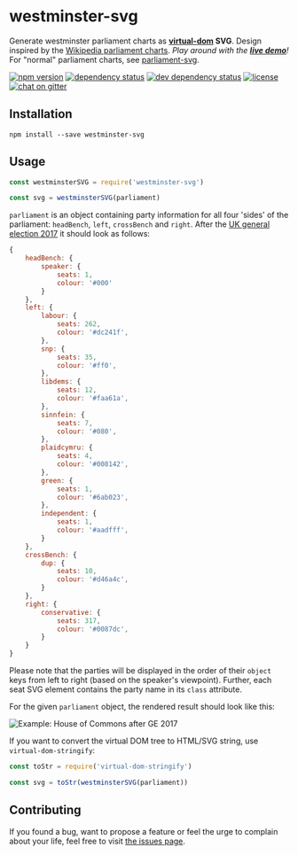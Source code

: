 # westminster-svg

Generate westminster parliament charts as **[virtual-dom](https://github.com/Matt-Esch/virtual-dom#virtual-dom) SVG**. Design inspired by the [Wikipedia parliament charts](https://github.com/slashme/parliamentdiagram). *Play around with the [__live demo__](https://juliuste.github.io/westminster-svg/)!* For "normal" parliament charts, see [parliament-svg](https://github.com/juliuste/parliament-svg).

[![npm version](https://img.shields.io/npm/v/westminster-svg.svg)](https://www.npmjs.com/package/westminster-svg)
[![dependency status](https://img.shields.io/david/juliuste/westminster-svg.svg)](https://david-dm.org/juliuste/westminster-svg)
[![dev dependency status](https://img.shields.io/david/dev/juliuste/westminster-svg.svg)](https://david-dm.org/juliuste/westminster-svg#info=devDependencies)
[![license](https://img.shields.io/github/license/juliuste/wwestminster-svg.svg?style=flat)](LICENSE)
[![chat on gitter](https://badges.gitter.im/juliuste.svg)](https://gitter.im/juliuste)

## Installation

```shell
npm install --save westminster-svg
```

## Usage

```js
const westminsterSVG = require('westminster-svg')

const svg = westminsterSVG(parliament)
```

`parliament` is an object containing party information for all four 'sides' of the parliament: `headBench`, `left`, `crossBench` and `right`. After the [UK general election 2017](https://en.wikipedia.org/wiki/United_Kingdom_general_election,_2017) it should look as follows:

```js
{
	headBench: {
		speaker: {
			seats: 1,
			colour: '#000'
		}
	},
	left: {
		labour: {
			seats: 262,
			colour: '#dc241f',
		},
		snp: {
			seats: 35,
			colour: '#ff0',
		},
		libdems: {
			seats: 12,
			colour: '#faa61a',
		},
		sinnfein: {
			seats: 7,
			colour: '#080',
		},
		plaidcymru: {
			seats: 4,
			colour: '#008142',
		},
		green: {
			seats: 1,
			colour: '#6ab023',
		},
		independent: {
			seats: 1,
			colour: '#aadfff',
		}
	},
	crossBench: {
		dup: {
			seats: 10,
			colour: '#d46a4c',
		}
	},
	right: {
		conservative: {
			seats: 317,
			colour: '#0087dc',
		}
	}
}
```

Please note that the parties will be displayed in the order of their `object` keys from left to right (based on the speaker's viewpoint). Further, each seat SVG element contains the party name in its `class` attribute.

For the given `parliament` object, the rendered result should look like this:

![Example: House of Commons after GE 2017](https://rawgit.com/juliuste/westminster-svg/master/example/westminster.svg)

If you want to convert the virtual DOM tree to HTML/SVG string, use `virtual-dom-stringify`:

```js
const toStr = require('virtual-dom-stringify')

const svg = toStr(westminsterSVG(parliament))
```

## Contributing

If you found a bug, want to propose a feature or feel the urge to complain about your life, feel free to visit [the issues page](https://github.com/juliuste/westminster-svg/issues).
